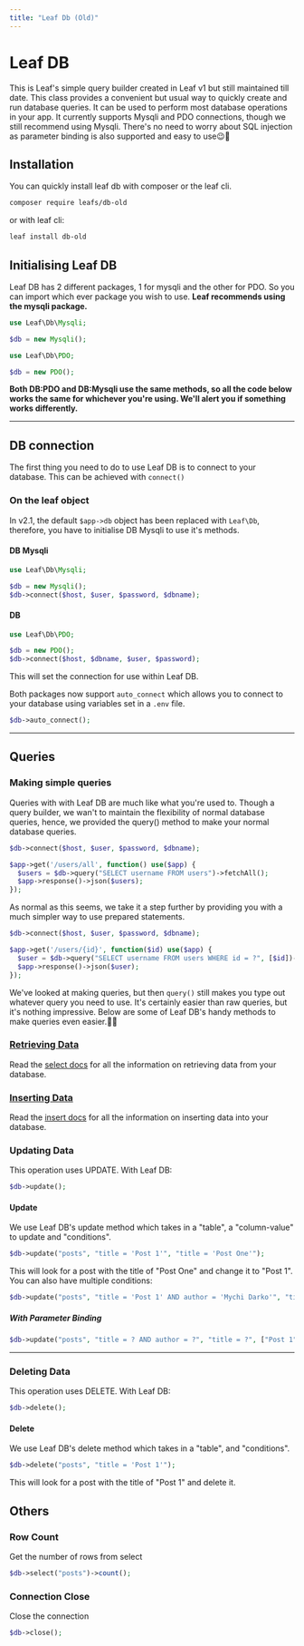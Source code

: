 ```yaml
---
title: "Leaf Db (Old)"
---
```


<!-- markdownlint-disable no-inline-html -->
# Leaf DB

This is Leaf's simple query builder created in Leaf v1 but still maintained till date. This class provides a convenient but usual way to quickly create and run database queries. It can be used to perform most database operations in your app. It currently supports Mysqli and PDO connections, though we still recommend using Mysqli. There's no need to worry about SQL injection as parameter binding is also supported and easy to use😉💪

## Installation

You can quickly install leaf db with composer or the leaf cli.

```sh
composer require leafs/db-old
```

or with leaf cli:

```sh
leaf install db-old
```

## Initialising Leaf DB

Leaf DB has 2 different packages, 1 for mysqli and the other for PDO. So you can import which ever package you wish to use. **Leaf recommends using the mysqli package.**

```php
use Leaf\Db\Mysqli;

$db = new Mysqli();

use Leaf\Db\PDO;

$db = new PDO();
```

**Both DB:PDO and DB:Mysqli use the same methods, so all the code below works the same for whichever you're using. We'll alert you if something works differently.**

<hr>

## DB connection

The first thing you need to do to use Leaf DB is to connect to your database. This can be achieved with `connect()`

### On the leaf object

In v2.1, the default `$app->db` object has been replaced with `Leaf\Db`, therefore, you have to initialise DB Mysqli to use it's methods.

#### DB Mysqli

```php
use Leaf\Db\Mysqli;

$db = new Mysqli();
$db->connect($host, $user, $password, $dbname);
```

#### DB

```php
use Leaf\Db\PDO;

$db = new PDO();
$db->connect($host, $dbname, $user, $password);
```

This will set the connection for use within Leaf DB.

Both packages now support `auto_connect` which allows you to connect to your database using variables set in a `.env` file.

```php
$db->auto_connect();
```

<hr>

## Queries

### Making simple queries

Queries with with Leaf DB are much like what you're used to. Though a query builder, we wan't to maintain the flexibility of normal database queries, hence, we provided the query() method to make your normal database queries.

```php
$db->connect($host, $user, $password, $dbname);

$app->get('/users/all', function() use($app) {
  $users = $db->query("SELECT username FROM users")->fetchAll();
  $app->response()->json($users);
});
```

As normal as this seems, we take it a step further by providing you with a much simpler way to use prepared statements.

```php
$db->connect($host, $user, $password, $dbname);

$app->get('/users/{id}', function($id) use($app) {
  $user = $db->query("SELECT username FROM users WHERE id = ?", [$id])->fetchObj();
  $app->response()->json($user);
});
```

We've looked at making queries, but then `query()` still makes you type out whatever query you need to use. It's certainly easier than raw queries, but it's nothing impressive. Below are some of Leaf DB's handy methods to make queries even easier.💪😉

### [Retrieving Data](/modules/db-old/select)

Read the [select docs](/modules/db-old/select) for all the information on retrieving data from your database.

### [Inserting Data](/modules/db-old/insert)

Read the [insert docs](/modules/db-old/insert) for all the information on inserting data into your database.

### Updating Data

This operation uses UPDATE. With Leaf DB:

```php
$db->update();
```

#### Update

We use Leaf DB's update method which takes in a "table", a "column-value" to update and "conditions".

```php
$db->update("posts", "title = 'Post 1'", "title = 'Post One'");
```

This will look for a post with the title of "Post One" and change it to "Post 1".
You can also have multiple conditions:

```php
$db->update("posts", "title = 'Post 1' AND author = 'Mychi Darko'", "title = 'Post One'");
```

##### With Parameter Binding

```php
$db->update("posts", "title = ? AND author = ?", "title = ?", ["Post 1", "Mychi Darko", "Post One"]);
```

<hr>

### Deleting Data

This operation uses DELETE. With Leaf DB:

```php
$db->delete();
```

#### Delete

We use Leaf DB's delete method which takes in a "table", and "conditions".

```php
$db->delete("posts", "title = 'Post 1'");
```

This will look for a post with the title of "Post 1" and delete it.

## Others

### Row Count

Get the number of rows from select

```php
$db->select("posts")->count();
```

### Connection Close

Close the connection

```php
$db->close();
```
